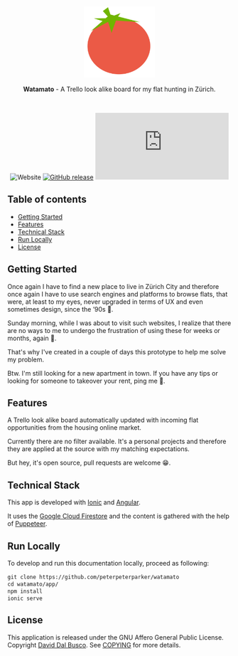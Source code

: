 <div align="center">
  <a href="https://tietracker.com"><img src="app/src/assets/img/logo.svg" alt="Watamato logo" height="160"></a>
  
  <br/>
  
  <p><strong>Watamato</strong> - A Trello look alike board for my flat hunting in Zürich.️</p>
  
  <br/>
  
  ![Website](https://img.shields.io/website?label=Progressive%20Web%20Apps&url=https%3A%2F%2Fwatamato.com)
  [![GitHub release](https://img.shields.io/github/release/peterpeterparker/watamato/all?logo=GitHub)](https://github.com/peterpeterparker/watamato/releases/latest)
  [![Tweet](https://img.shields.io/twitter/url?url=https%3A%2F%watamato.com)](https://twitter.com/intent/tweet?url=https%3A%2F%2Fwatamato.com&text=A+%40Trello+look+alike+board+for+%40daviddalbusco+flat+hunting+in+Z%C3%BCrich)
</div>

## Table of contents

- [Getting Started](#getting-started)
- [Features](#features)
- [Technical Stack](#technical-stack)
- [Run Locally](#run-locally)
- [License](#license)

## Getting Started

Once again I have to find a new place to live in Zürich City and therefore once again I have to use search engines and platforms to browse flats, that were, at least to my eyes, never upgraded in terms of UX and even sometimes design, since the ’90s 🙈.

Sunday morning, while I was about to visit such websites, I realize that there are no ways to me to undergo the frustration of using these for weeks or months, again 😤.

That's why I've created in a couple of days this prototype to help me solve my problem.

Btw. I'm still looking for a new apartment in town. If you have any tips or looking for someone to takeover your rent, ping me 🙏.

## Features

A Trello look alike board automatically updated with incoming flat opportunities from the housing online market.

Currently there are no filter available. It's a personal projects and therefore they are applied at the source with my matching expectations.

But hey, it's open source, pull requests are welcome 😁.

## Technical Stack

This app is developed with [Ionic](https://ionicframework.com) and [Angular](https://angular.io).

It uses the [Google Cloud Firestore](https://cloud.google.com/firestore/) and the content is gathered with the help of [Puppeteer](https://github.com/puppeteer/puppeteer).

## Run Locally

To develop and run this documentation locally, proceed as following:

```
git clone https://github.com/peterpeterparker/watamato
cd watamato/app/
npm install
ionic serve
```

## License

This application is released under the GNU Affero General Public License. Copyright [David Dal Busco](mailto:david.dalbusco@outlook.com). See [COPYING](./COPYING) for more details.

[watamato]: https://watamato.com

